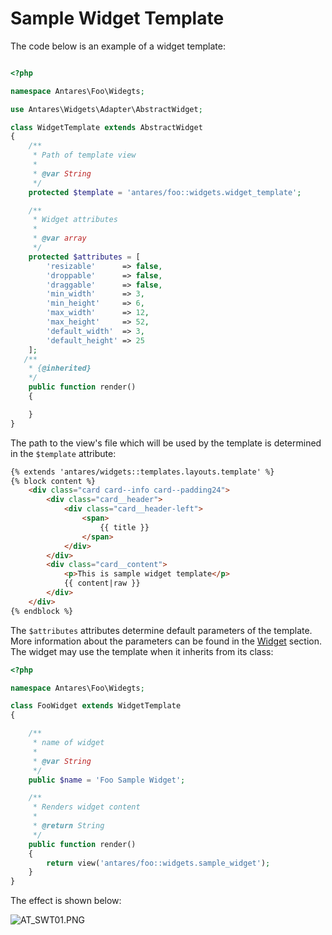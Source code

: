 # Sample Widget Template  

The code below is an example of a widget template:

```php

<?php

namespace Antares\Foo\Widegts;

use Antares\Widgets\Adapter\AbstractWidget;

class WidgetTemplate extends AbstractWidget
{
    /**
     * Path of template view
     *
     * @var String
     */
    protected $template = 'antares/foo::widgets.widget_template';

    /**
     * Widget attributes
     *
     * @var array
     */
    protected $attributes = [
        'resizable'      => false,
        'droppable'      => false,
        'draggable'      => false,
        'min_width'      => 3,
        'min_height'     => 6,
        'max_width'      => 12,
        'max_height'     => 52,
        'default_width'  => 3,
        'default_height' => 25
    ];
   /**
    * {@inherited}
    */
    public function render()
    {

    }
}
```

The path to the view's file which will be used by the template is determined in the `$template` attribute:

```html
{% extends 'antares/widgets::templates.layouts.template' %}
{% block content %}
    <div class="card card--info card--padding24">
        <div class="card__header">
            <div class="card__header-left">
                <span>
                    {{ title }}
                </span>
            </div>                       
        </div>
        <div class="card__content">
            <p>This is sample widget template</p>
            {{ content|raw }}
        </div>
    </div>
{% endblock %}
```
The `$attributes` attributes determine default parameters of the template. More information about the parameters can be found in the [Widget](../services/widget.md) section. The widget may use the template when it inherits from its class:
```php
<?php

namespace Antares\Foo\Widegts;

class FooWidget extends WidgetTemplate
{

    /**
     * name of widget
     *
     * @var String
     */
    public $name = 'Foo Sample Widget';

    /**
     * Renders widget content
     *
     * @return String
     */
    public function render()
    {
        return view('antares/foo::widgets.sample_widget');
    }
}
```



The effect is shown below:

![AT_SWT01.PNG](../img/docs/tutorials/sample_widget_template/AT_SWT01.PNG)
